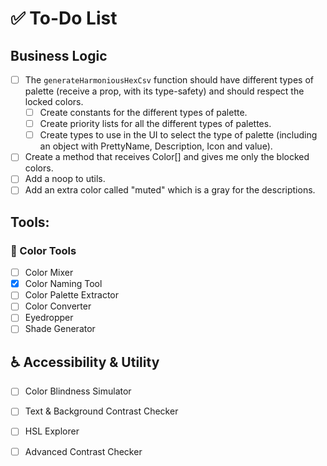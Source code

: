 
# ✅ To-Do List


## Business Logic
- [ ] The `generateHarmoniousHexCsv` function should have different types of palette (receive a prop, with its type-safety) and should respect the locked colors.
    - [ ] Create constants for the different types of palette.
    - [ ] Create priority lists for all the different types of palettes.
    - [ ] Create types to use in the UI to select the type of palette (including an object with PrettyName, Description, Icon and value).
- [ ] Create a method that receives Color[] and gives me only the blocked colors.
- [ ] Add a noop to utils.
- [ ] Add an extra color called "muted" which is a gray for the descriptions.

## Tools:

### 🎨 Color Tools
- [ ] Color Mixer
- [x] Color Naming Tool
- [ ] Color Palette Extractor
- [ ] Color Converter
- [ ] Eyedropper
- [ ] Shade Generator

## ♿ Accessibility & Utility
- [ ] Color Blindness Simulator
- [ ] Text & Background Contrast Checker
- [ ] HSL Explorer
- [ ] Advanced Contrast Checker

